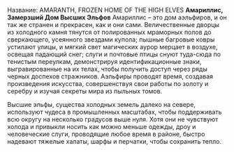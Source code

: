 Название: AMARANTH, FROZEN HOME OF THE HIGH ELVES
**Амариллис, Замерзший Дом Высших Эльфов**
Амариллис – это дом аэльфиров, и он так же странен и прекрасен, как и они сами. Величественные дворцы из холодного камня тянутся от полированных мраморных полов до сверкающего, усеянного звездами купола; пышные багровые ковры устилают улицы, и мягкий свет магических аурор мерцает в воздухе, освещая падающий снег; слуги и почтовые птицы снуют туда-сюда по тенистым переулкам, демонстрируя идентификационные знаки, выгравированные на их телах, чтобы получить доступ через ряды черных доспехов стражников. Аэльфиры проводят время, создавая произведения искусства, совершенствуя свои работы по золоту и серебру и изучая секреты мира из пыльных томов.

Высшие эльфы, существа холодных земель далеко на севере, используют чудеса в промышленных масштабах, чтобы поддерживать всю округу на несколько градусов выше нуля. Хотя они не чувствуют холода и привыкли носить как можно меньше одежды, дроу и человеческие слуги, проводящие любое время в районе, быстро надевают тяжелые халаты, шарфы и перчатки, чтобы сохранить тепло.